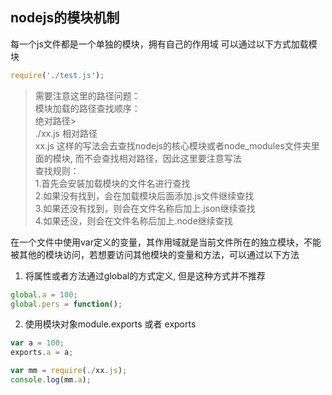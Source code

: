 ## nodejs的模块机制

每一个js文件都是一个单独的模块，拥有自己的作用域
可以通过以下方式加载模块
```js
require('./test.js');
```

> 需要注意这里的路径问题：  
> 模块加载的路径查找顺序：  
> 绝对路径>  
> ./xx.js 相对路径  
> xx.js       这样的写法会去查找nodejs的核心模块或者node_modules文件夹里面的模块, 而不会查找相对路径，因此这里要注意写法  
> 查找规则：  
> 1.首先会安装加载模块的文件名进行查找  
> 2.如果没有找到，会在加载模块后面添加.js文件继续查找  
> 3.如果还没有找到，则会在文件名称后加上.json继续查找  
> 4.如果还没，则会在文件名称后加上.node继续查找

在一个文件中使用var定义的变量，其作用域就是当前文件所在的独立模块，不能被其他的模块访问，若想要访问其他模块的变量和方法，可以通过以下方法
1. 将属性或者方法通过global的方式定义, 但是这种方式并不推荐

```js
global.a = 100;
global.pers = function();
```

2. 使用模块对象module.exports 或者 exports
```js
var a = 100;
exports.a = a;
```

```js
var mm = require(./xx.js);
console.log(mm.a);
```
